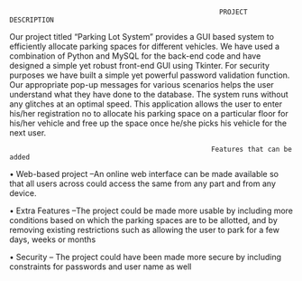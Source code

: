                                                         PROJECT DESCRIPTION
Our project titled “Parking Lot System” provides a GUI based system to efficiently allocate parking spaces for different vehicles. We have used a combination of Python and MySQL for the back-end code and
have designed a simple yet robust front-end GUI using Tkinter. For security purposes we have built a simple yet powerful password validation function. Our appropriate pop-up messages for various scenarios 
helps the user understand what they have done to the database. The system runs without any glitches at an optimal speed. This application allows the user to enter his/her registration no to 
allocate his parking space on a particular floor for his/her vehicle and free up the space once he/she picks his vehicle for the next user.

                                                      Features that can be added
• Web-based project –An online web interface can be made available so that all users across could access the same from any part and from any device. 

• Extra Features –The project could be made more usable by including more conditions based on which the parking spaces are to be allotted, and by removing existing restrictions such as allowing the user to
park for a few days, weeks or months

• Security – The project could have been made more secure by including constraints for 
passwords and user name as well
